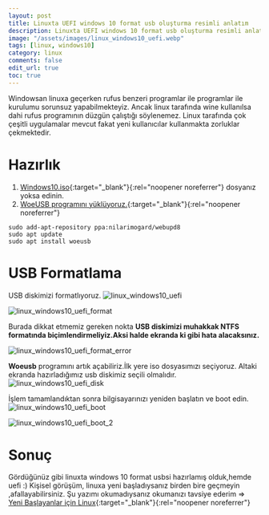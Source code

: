 ```yaml
---
layout: post
title: Linuxta UEFI windows 10 format usb oluşturma resimli anlatım
description: Linuxta UEFI windows 10 format usb oluşturma resimli anlatım
image: "/assets/images/linux_windows10_uefi.webp"
tags: [linux, windows10]
category: linux
comments: false
edit_url: true
toc: true
---
```


Windowsan linuxa geçerken rufus benzeri programlar ile programlar ile kurulumu sorunsuz yapabilmekteyiz. Ancak linux tarafında wine kullanılsa dahi rufus programının düzgün çalıştığı söylenemez. Linux tarafında çok çeşitli uygulamalar mevcut fakat yeni kullanıcılar kullanmakta zorluklar çekmektedir.

<!-- excerpt separator -->

# Hazırlık

1.  [Windows10.iso](https://www.microsoft.com/tr-tr/software-download/windows10){:target="\_blank"}{:rel="noopener noreferrer"} dosyanız yoksa edinin.
2.  [WoeUSB programını yüklüyoruz.](https://github.com/slacka/WoeUSB){:target="\_blank"}{:rel="noopener noreferrer"}

```shell
sudo add-apt-repository ppa:nilarimogard/webupd8
sudo apt update
sudo apt install woeusb
```

# USB Formatlama

USB diskimizi formatlıyoruz.
![linux_windows10_uefi](/assets/images/linux_windows10_uefi.webp)

![linux_windows10_uefi_format](/assets/images/linux_windows10_uefi_format.webp)

Burada dikkat etmemiz gereken nokta **USB diskimizi muhakkak NTFS formatında biçimlendirmeliyiz.Aksi halde ekranda ki gibi hata alacaksınız.**

![linux_windows10_uefi_format_error](/assets/images/linux_windows10_uefi_format_error.webp)

**Woeusb** programını artık açabiliriz.İlk yere iso dosyasımızı seçiyoruz. Altaki ekranda hazırladığımız usb diskimiz seçili olmalıdır.![linux_windows10_uefi_disk](/assets/images/linux_windows10_uefi_disk.webp)

İşlem tamamlandıktan sonra bilgisayarınızı yeniden başlatın ve boot edin.![linux_windows10_uefi_boot](/assets/images/linux_windows10_uefi_boot.webp)

![linux_windows10_uefi_boot_2](/assets/images/linux_windows10_uefi_boot_2.webp)

# Sonuç

Gördüğünüz gibi linuxta windows 10 format usbsi hazırlamış olduk,hemde uefi :) Kişisel görüşüm, linuxa yeni başladıysanız birden bire geçmeyin ,afallayabilirsiniz. Şu yazımı okumadıysanız okumanızı tavsiye ederim => [Yeni Başlayanlar için Linux](https://yuceltoluyag.github.io/yeni-baslayanlar-hangi-linux-surumunu/){:target="\_blank"}{:rel="noopener noreferrer"}
